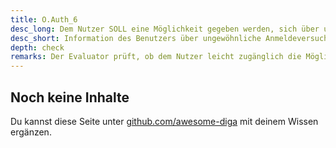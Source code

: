 ```yaml
---
title: O.Auth_6
desc_long: Dem Nutzer SOLL eine Möglichkeit gegeben werden, sich über ungewöhnliche Anmeldevorgänge informieren zu lassen.
desc_short: Information des Benutzers über ungewöhnliche Anmeldeversuche.
depth: check
remarks: Der Evaluator prüft, ob dem Nutzer leicht zugänglich die Möglichkeit gegeben wird, Informationen zu Anmeldevorgängen nachzuvollziehen. Ist das nicht der Fall, sind die Abwägungen des Herstellers zu prüfen und in der Risikobewertung zu berücksichtigen.
---
```


## Noch keine Inhalte

Du kannst diese Seite unter [github.com/awesome-diga](https://github.com/awesome-diga/tr-faq) mit deinem Wissen ergänzen.
